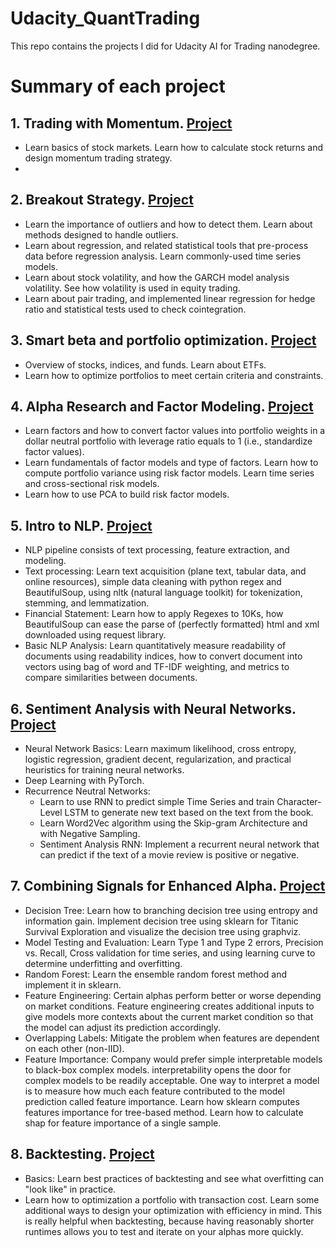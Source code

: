 # Udacity_QuantTrading
This repo contains the projects I did for Udacity AI for Trading nanodegree.
# Summary of each project
## 1. Trading with Momentum. [Project](https://github.com/OscarTheFE/Udacity_QuantTrading/tree/main/Project1_TradingWithMomentum/home)
- Learn basics of stock markets. Learn how to calculate stock returns and design momentum trading strategy.
- 
## 2. Breakout Strategy. [Project](https://github.com/OscarTheFE/Udacity_QuantTrading/tree/main/Project2_BreakoutStrategy/home)
- Learn the importance of outliers and how to detect them. Learn about methods designed to handle outliers.
- Learn about regression, and related statistical tools that pre-process data before regression analysis. Learn commonly-used time series models.
- Learn about stock volatility, and how the GARCH model analysis volatility. See how volatility is used in equity trading.
- Learn about pair trading, and implemented linear regression for hedge ratio and statistical tests used to check cointegration.

## 3. Smart beta and portfolio optimization. [Project](https://github.com/OscarTheFE/Udacity_QuantTrading/tree/main/Project3_SmartBetaAndPortfolioOptimization)
- Overview of stocks, indices, and funds. Learn about ETFs.
- Learn how to optimize portfolios to meet certain criteria and constraints.

## 4. Alpha Research and Factor Modeling. [Project](https://github.com/OscarTheFE/Udacity_QuantTrading/tree/main/Project4_MultiFactorModel/home)
- Learn factors and how to convert factor values into portfolio weights in a dollar neutral portfolio with leverage ratio equals to 1 (i.e., standardize factor values).
- Learn fundamentals of factor models and type of factors. Learn how to compute portfolio variance using risk factor models. Learn time series and cross-sectional risk models.
- Learn how to use PCA to build risk factor models.

## 5. Intro to NLP. [Project](https://github.com/OscarTheFE/Udacity_QuantTrading/tree/main/Project5_NLPonFinancialStatement)
- NLP pipeline consists of text processing, feature extraction, and modeling.
- Text processing: Learn text acquisition (plane text, tabular data, and online resources), simple data cleaning with python regex and BeautifulSoup, using nltk (natural language toolkit) for tokenization, stemming, and lemmatization.
- Financial Statement: Learn how to apply Regexes to 10Ks, how BeautifulSoup can ease the parse of (perfectly formatted) html and xml downloaded using request library.
- Basic NLP Analysis: Learn quantitatively measure readability of documents using readability indices, how to convert document into vectors using bag of word and TF-IDF weighting, and metrics to compare similarities between documents.

## 6. Sentiment Analysis with Neural Networks. [Project](https://github.com/OscarTheFE/Udacity_QuantTrading/tree/main/Project6_SentimentAnalysis/home)
- Neural Network Basics: Learn maximum likelihood, cross entropy, logistic regression, gradient decent, regularization, and practical heuristics for training neural networks.
- Deep Learning with PyTorch.
- Recurrence Neutral Networks:
  - Learn to use RNN to predict simple Time Series and train Character-Level LSTM to generate new text based on the text from the book.
  - Learn Word2Vec algorithm using the Skip-gram Architecture and with Negative Sampling.
  - Sentiment Analysis RNN: Implement a recurrent neural network that can predict if the text of a movie review is positive or negative.

## 7. Combining Signals for Enhanced Alpha. [Project](https://github.com/OscarTheFE/Udacity_QuantTrading/tree/main/Project7_CombineSignalsforEnhancedAlpha/home)
- Decision Tree: Learn how to branching decision tree using entropy and information gain. Implement decision tree using sklearn for Titanic Survival Exploration and visualize the decision tree using graphviz.
- Model Testing and Evaluation: Learn Type 1 and Type 2 errors, Precision vs. Recall, Cross validation for time series, and using learning curve to determine underfitting and overfitting.
- Random Forest: Learn the ensemble random forest method and implement it in sklearn.
- Feature Engineering: Certain alphas perform better or worse depending on market conditions. Feature engineering creates additional inputs to give models more contexts about the current market condition so that the model can adjust its prediction accordingly.
- Overlapping Labels: Mitigate the problem when features are dependent on each other (non-IID).
- Feature Importance: Company would prefer simple interpretable models to black-box complex models. interpretability opens the door for complex models to be readily acceptable. One way to interpret a model is to measure how much each feature contributed to the model prediction called feature importance. Learn how sklearn computes features importance for tree-based method. Learn how to calculate shap for feature importance of a single sample.

## 8. Backtesting. [Project](https://github.com/OscarTheFE/Udacity_QuantTrading/tree/main/Project8_Backtesting/workspace/home)
- Basics: Learn best practices of backtesting and see what overfitting can "look like" in practice.
- Learn how to optimization a portfolio with transaction cost. Learn some additional ways to design your optimization with efficiency in mind. This is really helpful when backtesting, because having reasonably shorter runtimes allows you to test and iterate on your alphas more quickly.
